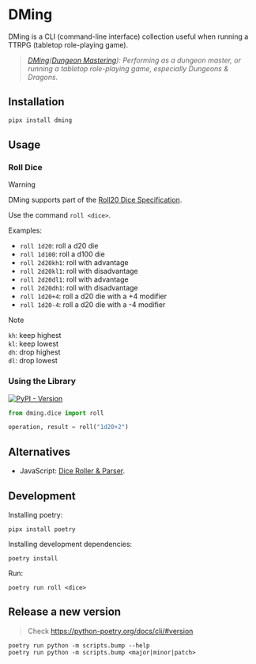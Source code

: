 # DMing

DMing is a CLI (command-line interface) collection useful when running a TTRPG (tabletop role-playing game).

> *[DMing](https://en.wiktionary.org/wiki/DMing)([Dungeon Mastering](https://en.wiktionary.org/wiki/Dungeon_Mastering#English)): Performing as a dungeon master, or running a tabletop role-playing game, especially Dungeons & Dragons.*

## Installation

```sh
pipx install dming
```

## Usage

### Roll Dice

> [!WARNING]
> DMing supports part of the [Roll20 Dice Specification](https://help.roll20.net/hc/en-us/articles/360037773133-Dice-Reference).

Use the command `roll <dice>`.

Examples:

* `roll 1d20`: roll a d20 die
* `roll 1d100`: roll a d100 die
* `roll 2d20kh1`: roll with advantage
* `roll 2d20kl1`: roll with disadvantage
* `roll 2d20dl1`: roll with advantage
* `roll 2d20dh1`: roll with disadvantage
* `roll 1d20+4`: roll a d20 die with a +4 modifier
* `roll 1d20-4`: roll a d20 die with a -4 modifier

> [!NOTE]
> `kh`: keep highest \
> `kl`: keep lowest \
> `dh`: drop highest \
> `dl`: drop lowest

### Using the Library

<a href="https://pypi.org/project/dming"><img alt="PyPI - Version" src="https://img.shields.io/pypi/v/dming?label=dming"></a>


```python
from dming.dice import roll

operation, result = roll("1d20+2")
```

## Alternatives

* JavaScript: [Dice Roller & Parser](https://www.npmjs.com/package/dice-roller-parser).

## Development

Installing poetry:

```shell
pipx install poetry
```

Installing development dependencies:

```shell
poetry install
```

Run:

```shell
poetry run roll <dice>
```

## Release a new version

> Check https://python-poetry.org/docs/cli/#version

```shell
poetry run python -m scripts.bump --help
poetry run python -m scripts.bump <major|minor|patch>
```
